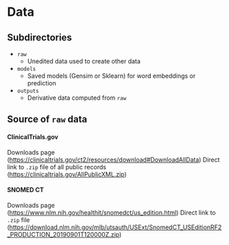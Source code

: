 # Data

## Subdirectories

* `raw`
    * Unedited data used to create other data
* `models`
    * Saved models (Gensim or Sklearn) for word embeddings or prediction
* `outputs`
    * Derivative data computed from `raw`

## Source of `raw` data

#### ClinicalTrials.gov

Downloads page (<https://clinicaltrials.gov/ct2/resources/download#DownloadAllData>)
Direct link to `.zip` file of all public records (<https://clinicaltrials.gov/AllPublicXML.zip>)

#### SNOMED CT

Downloads page (<https://www.nlm.nih.gov/healthit/snomedct/us_edition.html>)
Direct link to `.zip` file (<https://download.nlm.nih.gov/mlb/utsauth/USExt/SnomedCT_USEditionRF2_PRODUCTION_20190901T120000Z.zip>)


